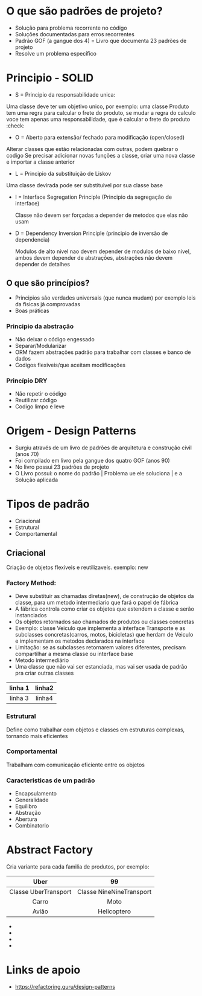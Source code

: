 # O que são padrões de projeto?

- Solução para problema recorrente no código
- Soluções documentadas para erros recorrentes
- Padrão GOF (a gangue dos 4) = Livro que documenta 23 padrões de projeto
- Resolve um problema específico

# Principio - SOLID

- S = Principio da responsabilidade unica:

Uma classe deve ter um objetivo unico, por exemplo: uma classe Produto tem uma regra para calcular o frete do produto, se mudar a regra do calculo voce tem apenas uma responsabilidade, que é calcular o frete do produto :check:

- O = Aberto para extensão/ fechado para modificação (open/closed)

Alterar classes que estão relacionadas com outras, podem quebrar o codigo
Se precisar adicionar novas funções a classe, criar uma nova classe e importar a classe anterior

- L = Principio da substituição de Liskov

Uma classe devirada pode ser substituivel por sua classe base

- I = Interface Segregation Principle (Principio da segregação de interface)

  Classe não devem ser forçadas a depender de metodos que elas não usam

- D = Dependency Inversion Principle (principio de inversão de dependencia)

  Modulos de alto nivel nao devem depender de modulos de baixo nivel, ambos devem depender de abstrações,
  abstrações não devem depender de detalhes

## O que são princípios?

- Principios são verdades universais (que nunca mudam) por exemplo leis da fisicas já comprovadas
- Boas práticas

### Principio da abstração

- Não deixar o código engessado
- Separar/Modularizar
- ORM fazem abstrações padrão para trabalhar com classes e banco de dados
- Codigos flexiveis/que aceitam modificações

### Princípio DRY

- Não repetir o código
- Reutilizar código
- Codigo limpo e leve

# Origem - Design Patterns

- Surgiu através de um livro de padrões de arquitetura e construção civil (anos 70)
- Foi compilado em livro pela gangue dos quatro GOF (anos 90)
- No livro possui 23 padrões de projeto
- O Livro possui: o nome do padrão | Problema ue ele soluciona | e a Solução aplicada

# Tipos de padrão

- Criacional
- Estrutural
- Comportamental

## Criacional

Criação de objetos flexiveis e reutilizaveis. exemplo: new

### Factory Method:

- Deve substituir as chamadas diretas(new), de construção de objetos da classe, para um metodo intermediario que fará o papel de fábrica
- A fábrica controla como criar os objetos que estendem a classe e serão instanciados
- Os objetos retornados sao chamados de produtos ou classes concretas
- Exemplo: classe Veiculo que implementa a interface Transporte e as subclasses concretas(carros, motos, bicicletas) que herdam de Veiculo e implementam os metodos declarados na interface
- Limitação: se as subclasses retornarem valores diferentes, precisam compartilhar a mesma classe ou interface base
- Metodo intermediário
- Uma classe que não vai ser estanciada, mas vai ser usada de padrão pra criar outras classes

| linha 1 | linha2 |
| :-----: | :----: |
| linha 3 | linha4 |

### Estrutural

Define como trabalhar com objetos e classes em estruturas complexas, tornando mais eficientes

### Comportamental

Trabalham com comunicação eficiente entre os objetos

### Caracteristicas de um padrão

- Encapsulamento
- Generalidade
- Equilibro
- Abstração
- Abertura
- Combinatorio

# Abstract Factory

Cria variante para cada familia de produtos, por exemplo:

|         Uber         |            99            |
| :------------------: | :----------------------: |
| Classe UberTransport | Classe NineNineTransport |
|        Carro         |           Moto           |
|        Avião         |       Helicoptero        |

-
-
-
-

# Links de apoio

- https://refactoring.guru/design-patterns
